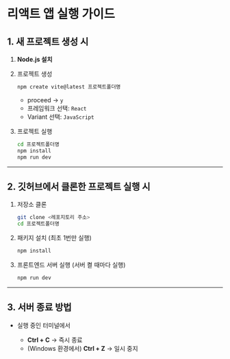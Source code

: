 # 리액트 앱 실행 가이드

## 1. 새 프로젝트 생성 시

1. **Node.js 설치**
2. 프로젝트 생성

   ```bash
   npm create vite@latest 프로젝트폴더명
   ```

    * proceed → `y`
    * 프레임워크 선택: `React`
    * Variant 선택: `JavaScript`
3. 프로젝트 실행

   ```bash
   cd 프로젝트폴더명
   npm install
   npm run dev
   ```

---

## 2. 깃허브에서 클론한 프로젝트 실행 시

1. 저장소 클론

   ```bash
   git clone <레포지토리 주소>
   cd 프로젝트폴더명
   ```
2. 패키지 설치 (최초 1번만 실행)

   ```bash
   npm install
   ```
3. 프론트엔드 서버 실행 (서버 켤 때마다 실행)

   ```bash
   npm run dev
   ```

---

## 3. 서버 종료 방법

* 실행 중인 터미널에서

    * **Ctrl + C** → 즉시 종료
    * (Windows 환경에서) **Ctrl + Z** → 일시 중지
